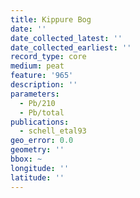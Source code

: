 ```yaml
---
title: Kippure Bog
date: ''
date_collected_latest: ''
date_collected_earliest: ''
record_type: core
medium: peat
feature: '965'
description: ''
parameters:
  - Pb/210
  - Pb/total
publications:
  - schell_etal93
geo_error: 0.0
geometry: ''
bbox: ~
longitude: ''
latitude: ''
---
```


